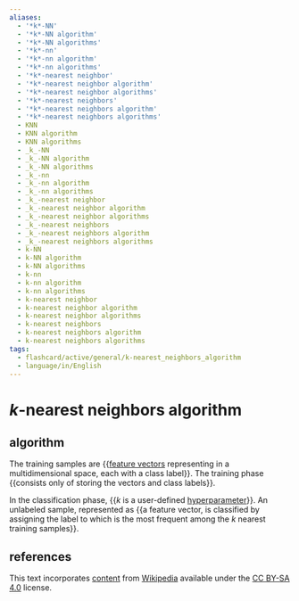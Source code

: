 ```yaml
---
aliases:
  - '*k*-NN'
  - '*k*-NN algorithm'
  - '*k*-NN algorithms'
  - '*k*-nn'
  - '*k*-nn algorithm'
  - '*k*-nn algorithms'
  - '*k*-nearest neighbor'
  - '*k*-nearest neighbor algorithm'
  - '*k*-nearest neighbor algorithms'
  - '*k*-nearest neighbors'
  - '*k*-nearest neighbors algorithm'
  - '*k*-nearest neighbors algorithms'
  - KNN
  - KNN algorithm
  - KNN algorithms
  - _k_-NN
  - _k_-NN algorithm
  - _k_-NN algorithms
  - _k_-nn
  - _k_-nn algorithm
  - _k_-nn algorithms
  - _k_-nearest neighbor
  - _k_-nearest neighbor algorithm
  - _k_-nearest neighbor algorithms
  - _k_-nearest neighbors
  - _k_-nearest neighbors algorithm
  - _k_-nearest neighbors algorithms
  - k-NN
  - k-NN algorithm
  - k-NN algorithms
  - k-nn
  - k-nn algorithm
  - k-nn algorithms
  - k-nearest neighbor
  - k-nearest neighbor algorithm
  - k-nearest neighbor algorithms
  - k-nearest neighbors
  - k-nearest neighbors algorithm
  - k-nearest neighbors algorithms
tags:
  - flashcard/active/general/k-nearest_neighbors_algorithm
  - language/in/English
---
```


# _k_-nearest neighbors algorithm

## algorithm

The training samples are {{[feature vectors](feature%20(machine%20learning).md#feature%20vectors) representing in a multidimensional space, each with a class label}}. The training phase {{consists only of storing the vectors and class labels}}. <!--SR:!2024-08-19,50,290!2024-08-29,46,250-->

In the classification phase, {{_k_ is a user-defined [hyperparameter](hyperparameter%20(machine%20learning).md)}}. An unlabeled sample, represented as {{a feature vector, is classified by assigning the label to which is the most frequent among the _k_ nearest training samples}}. <!--SR:!2024-12-29,148,310!2024-09-13,61,270-->

## references

This text incorporates [content](https://en.wikipedia.org/wiki/k-nearest_neighbors_algorithm) from [Wikipedia](Wikipedia.md) available under the [CC BY-SA 4.0](https://creativecommons.org/licenses/by-sa/4.0/) license.
